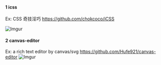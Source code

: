 #### 1 icss

Ex: CSS 奇技淫巧
https://github.com/chokcoco/iCSS

![Imgur](https://i.imgur.com/zABhvIp.png)

#### 2 canvas-editor

Ex: a rich text editor by canvas/svg
https://github.com/Hufe921/canvas-editor
![Imgur](https://i.imgur.com/DxbEYRE.png)
